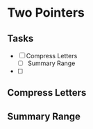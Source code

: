 # Two Pointers

## Tasks

* [ ] Compress Letters
  * [ ] Summary Range
* [ ] 
## Compress Letters

## Summary Range

